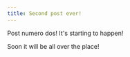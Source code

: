 ```yaml
---
title: Second post ever!
---
```

Post numero dos! It's starting to happen!

Soon it will be all over the place!
